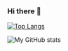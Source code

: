 ### Hi there 👋

[![Top Langs](https://github-readme-stats.vercel.app/api/top-langs/?username=montell-muturi&layout=compact&theme=calm)](https://github.com/anuraghazra/github-readme-stats)

![My GitHub stats](https://github-readme-stats.vercel.app/api?username=montell-muturi&hide=issues,prs&count_private=true&show_icons=true&theme=calm)

